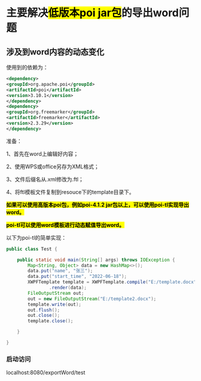 # 主要解决<mark>低版本poi jar包</mark>的导出word问题

## 涉及到word内容的动态变化

使用到的依赖为：

```xml
<dependency>
<groupId>org.apache.poi</groupId>
<artifactId>poi</artifactId>
<version>3.10.1</version>
</dependency>
<dependency>
<groupId>org.freemarker</groupId>
<artifactId>freemarker</artifactId>
<version>2.3.29</version>
</dependency>
```

准备：

1、首先在word上编辑好内容；

2、使用WPS或office另存为XML格式；

3、文件后缀名从.xml修改为.ftl；

4、将ftl模板文件复制到resouce下的template目录下。



**<mark>如果可以使用高版本poi包，例如poi-4.1.2 jar包以上，可以使用poi-tl实现导出word。</mark>**

**<mark>poi-tl可以使用word模板进行动态赋值导出word。</mark>**

以下为poi-tl的简单实现：

```java
public class Test {

    public static void main(String[] args) throws IOException {
        Map<String, Object> data = new HashMap<>();
        data.put("name", "张三");
        data.put("start_time", "2022-06-18");
        XWPFTemplate template = XWPFTemplate.compile("E:/template.docx")
                .render(data);
        FileOutputStream out;
        out = new FileOutputStream("E:/template2.docx");
        template.write(out);
        out.flush();
        out.close();
        template.close();

    }

}
```



### 启动访问

localhost:8080/exportWord/test